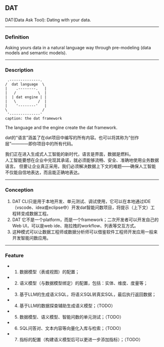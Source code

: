 ## DAT

DAT(Data Ask Tool): Dating with your data.


---


### Definition

Asking yours data in a natural language way through pre-modeling (data models and semantic models).


---


### Description

```
 .--------------.
/  dat language  \
|    .--------.   |
|   /          \  |
|  | dat engine | |
|   \          /  |
|    '--------'   |
\                /
 '--------------'
caption: the dat framework
```

The language and the engine create the dat framework.

dat的“语言”涵盖了在dat项目中编写的所有内容。也可以将其称为“创作层”————即你项目中的所有代码。

我们正在进入生成式人工智能的新时代，语言是界面，数据是燃料。  
人工智能要想在企业中兑现其承诺，就必须能够流畅、安全、准确地使用业务数据语言。
但要让企业真正采用，我们必须解决数据上下文的难题——确保人工智能不仅能自信地表达，而且能正确地表达。


---


### Conception

1. DAT CLI只是用于本地开发、单元测试、调试使用，它可以在本地通过IDE（vscode、idea或eclipse中）开发dat智能问数项目，将提示（上下文）工程转变成数据工程。
2. DAT 它不是一个platform，而是一个framework；二次开发者可以开发自己的Web UI，可以是web ide、拖拉拽的workflow、列表等交互方式。
3. 这种模式可以让数据工程师或数据分析师可以借鉴软件工程师开发应用一般来开发智能问数应用。


---

### Feature

- 1. 数据模型（表或视图）的配置；
- 2. 语义模型（与数据模型绑定）的配置，包括：实体、维度、度量等；
- 3. 基于LLM的生成语义SQL，将语义SQL转真实SQL，最后执行返回数据；
- 4. 基于LLM的数据探查辅助生成语义模型；（TODO）
- 5. 数据模型、语义模型、智能问数的单元测试；（TODO）
- 6. SQL问答对、文本内容等向量化入库与检索；（TODO）
- 7. 指标的配置（构建语义模型后可以更进一步添加指标）；（TODO）

